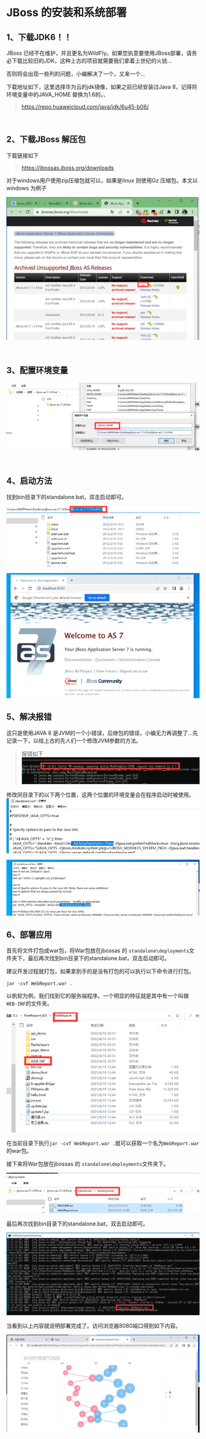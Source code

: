 # JBoss 的安装和系统部署

## 1、下载JDK6！！
JBoss 已经不在维护，并且更名为WildFly。如果您执意要使用JBoss部署，请务必下载比较旧的JDK，这种上古的项目就需要我们拿着上世纪的火铳... 

否则将会出现一些列的问题，小编解决了一个，又来一个...

下载地址如下，这里选择华为云的jdk镜像，如果之前已经安装过Java 8，记得将环境变量中的JAVA_HOME 替换为1.6的。、

> https://repo.huaweicloud.com/java/jdk/6u45-b06/

<br/>

## 2、下载JBoss 解压包
下载链接如下 

> https://jbossas.jboss.org/downloads

对于windows用户使用zip压缩包就可以，如果是linux 则使用Gz 压缩包。本文以windows 为例子   

![](../../../img/article/2022-04-16-19-07-27.png)

<br/>

## 3、配置环境变量 

![](../../../img/article/2022-04-16-19-16-01.png)

<br/>

## 4、启动方法
找到bin目录下的standalone.bat，双击启动即可。

![](../../../img/article/2022-04-16-19-55-01.png)

![](../../../img/article/2022-04-16-19-58-20.png)

## 5、解决报错

这只是使用JAVA 8 是JVM的一个小错误，后继包的错误，小编无力再调整了...先记录一下，以给上古的先人们一个修改JVM参数的方法。
> 报错如下
> ![](../../../img/article/2022-04-16-19-23-20.png)

修改同目录下的以下两个位置，这两个位置的环境变量会在程序启动时被使用。
![](../../../img/article/2022-04-16-19-24-13.png)

![](../../../img/article/2022-04-16-19-27-03.png)


## 6、部署应用
首先将文件打包成war包，将War包放在jbossas 的 `standalone\deployments`文件夹下，最后再次找到bin目录下的standalone.bat，双击启动即可。

建议开发过程就打包，如果拿到手的是没有打包的可以执行以下命令进行打包。
```shell
jar -cvf WebReport.war .
```

以帆软为例，我们找到它的服务端程序。一个明显的特征就是其中有一个叫做`WEB-INF`的文件夹。

![](../../../img/article/2022-04-16-21-11-55.png)

在当前目录下执行`jar -cvf WebReport.war .`就可以获取一个名为`WebReport.war`的war包。

接下来将War包放在jbossas 的 `standalone\deployments`文件夹下。

![](../../../img/article/2022-04-16-21-14-49.png)


最后再次找到bin目录下的standalone.bat，双击启动即可。

![](../../../img/article/2022-04-16-21-16-28.png)

当看到以上内容就说明部署完成了。访问浏览器8080端口得到如下内容。

![](../../../img/article/2022-04-16-21-18-13.png)
